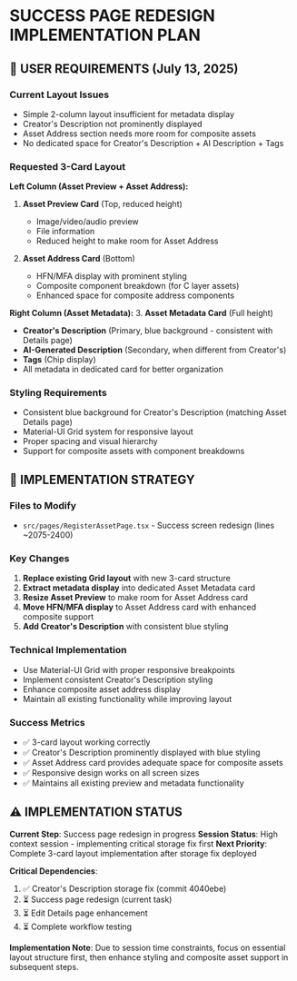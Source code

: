 # SUCCESS PAGE REDESIGN IMPLEMENTATION PLAN

## 🎯 USER REQUIREMENTS (July 13, 2025)

### **Current Layout Issues**
- Simple 2-column layout insufficient for metadata display
- Creator's Description not prominently displayed
- Asset Address section needs more room for composite assets
- No dedicated space for Creator's Description + AI Description + Tags

### **Requested 3-Card Layout**
**Left Column (Asset Preview + Asset Address):**
1. **Asset Preview Card** (Top, reduced height)
   - Image/video/audio preview
   - File information
   - Reduced height to make room for Asset Address

2. **Asset Address Card** (Bottom)
   - HFN/MFA display with prominent styling
   - Composite component breakdown (for C layer assets)
   - Enhanced space for composite address components

**Right Column (Asset Metadata):**
3. **Asset Metadata Card** (Full height)
   - **Creator's Description** (Primary, blue background - consistent with Details page)
   - **AI-Generated Description** (Secondary, when different from Creator's)
   - **Tags** (Chip display)
   - All metadata in dedicated card for better organization

### **Styling Requirements**
- Consistent blue background for Creator's Description (matching Asset Details page)
- Material-UI Grid system for responsive layout
- Proper spacing and visual hierarchy
- Support for composite assets with component breakdowns

## 🔧 IMPLEMENTATION STRATEGY

### **Files to Modify**
- `src/pages/RegisterAssetPage.tsx` - Success screen redesign (lines ~2075-2400)

### **Key Changes**
1. **Replace existing Grid layout** with new 3-card structure
2. **Extract metadata display** into dedicated Asset Metadata card
3. **Resize Asset Preview** to make room for Asset Address card
4. **Move HFN/MFA display** to Asset Address card with enhanced composite support
5. **Add Creator's Description** with consistent blue styling

### **Technical Implementation**
- Use Material-UI Grid with proper responsive breakpoints
- Implement consistent Creator's Description styling
- Enhance composite asset address display
- Maintain all existing functionality while improving layout

### **Success Metrics**
- ✅ 3-card layout working correctly
- ✅ Creator's Description prominently displayed with blue styling
- ✅ Asset Address card provides adequate space for composite assets
- ✅ Responsive design works on all screen sizes
- ✅ Maintains all existing preview and metadata functionality

## ⚠️ IMPLEMENTATION STATUS

**Current Step**: Success page redesign in progress
**Session Status**: High context session - implementing critical storage fix first
**Next Priority**: Complete 3-card layout implementation after storage fix deployed

**Critical Dependencies**:
1. ✅ Creator's Description storage fix (commit 4040ebe)
2. ⏳ Success page redesign (current task)
3. ⏳ Edit Details page enhancement
4. ⏳ Complete workflow testing

**Implementation Note**: Due to session time constraints, focus on essential layout structure first, then enhance styling and composite asset support in subsequent steps.